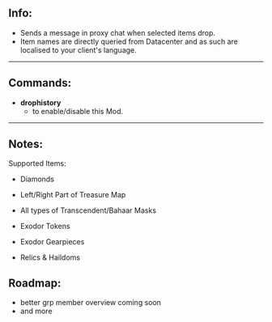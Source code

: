 ## Info:

- Sends a message in proxy chat when selected items drop.
- Item names are directly queried from Datacenter and as such are localised to your client's language.


---

## Commands:

- **drophistory**
  - to enable/disable this Mod.

---

## Notes:

Supported Items:

- Diamonds
- Left/Right Part of Treasure Map

- All types of Transcendent/Bahaar Masks
- Exodor Tokens
- Exodor Gearpieces
- Relics & Haildoms

## Roadmap:
- better grp member overview coming soon
- and more 

